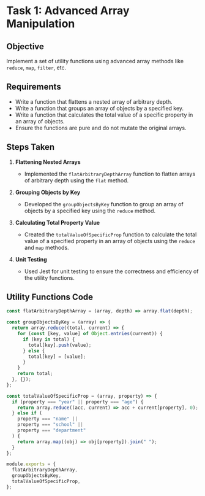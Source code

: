 # Task 1: Advanced Array Manipulation

## Objective

Implement a set of utility functions using advanced array methods like `reduce`, `map`, `filter`, etc.

## Requirements

- Write a function that flattens a nested array of arbitrary depth.
- Write a function that groups an array of objects by a specified key.
- Write a function that calculates the total value of a specific property in an array of objects.
- Ensure the functions are pure and do not mutate the original arrays.

## Steps Taken

1. **Flattening Nested Arrays**

   - Implemented the `flatArbitraryDepthArray` function to flatten arrays of arbitrary depth using the `flat` method.

2. **Grouping Objects by Key**

   - Developed the `groupObjectsByKey` function to group an array of objects by a specified key using the `reduce` method.

3. **Calculating Total Property Value**

   - Created the `totalValueOfSpecificProp` function to calculate the total value of a specified property in an array of objects using the `reduce` and `map` methods.

4. **Unit Testing**
   - Used Jest for unit testing to ensure the correctness and efficiency of the utility functions.

## Utility Functions Code

```javascript
const flatArbitraryDepthArray = (array, depth) => array.flat(depth);

const groupObjectsByKey = (array) => {
  return array.reduce((total, current) => {
    for (const [key, value] of Object.entries(current)) {
      if (key in total) {
        total[key].push(value);
      } else {
        total[key] = [value];
      }
    }
    return total;
  }, {});
};

const totalValueOfSpecificProp = (array, property) => {
  if (property === "year" || property === "age") {
    return array.reduce((acc, current) => acc + current[property], 0);
  } else if (
    property === "name" ||
    property === "school" ||
    property === "department"
  ) {
    return array.map((obj) => obj[property]).join(" ");
  }
};

module.exports = {
  flatArbitraryDepthArray,
  groupObjectsByKey,
  totalValueOfSpecificProp,
};
```

